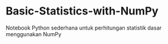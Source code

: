 # Basic-Statistics-with-NumPy
Notebook Python sederhana untuk perhitungan statistik dasar menggunakan NumPy
